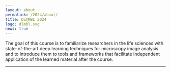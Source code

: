 ```yaml
---
layout: about
permalink: /2024/about/
title: DL@MBL 2024
logo: dlmbl.svg
news: true
---
```


The goal of this course is to familiarize researchers in the life sciences with state-of-the-art deep learning techniques
for microscopy image analysis and to introduce them to tools and frameworks that facilitate independent application of the
learned material after the course.

***

